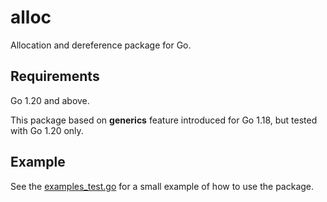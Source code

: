 # alloc

Allocation and dereference package for Go.

## Requirements

Go 1.20 and above.

This package based on **generics** feature introduced for Go 1.18, but tested with Go 1.20 only.

## Example

See the [examples_test.go](examples_test.go) for a small example of how to use the package.
